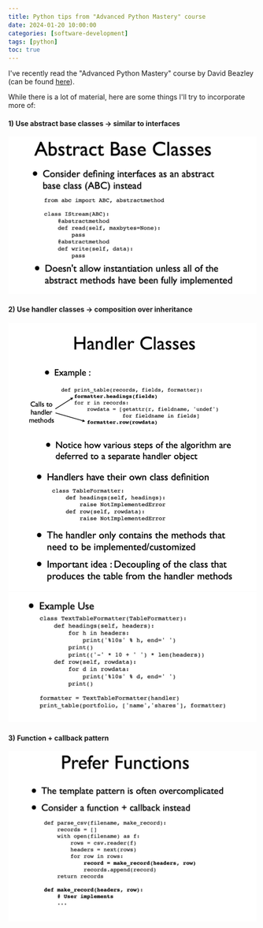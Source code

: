 ```yaml
---
title: Python tips from "Advanced Python Mastery" course
date: 2024-01-20 10:00:00
categories: [software-development]
tags: [python]
toc: true
---
```


I've recently read the "Advanced Python Mastery" course by David Beazley (can be found [here](https://github.com/dabeaz-course/python-mastery)).

While there is a lot of material, here are some things I'll try to incorporate more of:

#### 1) Use abstract base classes -> similar to interfaces

![](assets/img/python-tips/py-abc.jpg)

#### 2) Use handler classes -> composition over inheritance

![](assets/img/python-tips/py-handler.jpg)
![](assets/img/python-tips/py-handler2.jpg)

#### 3) Function + callback pattern

![](assets/img/python-tips/py-func.jpg)

